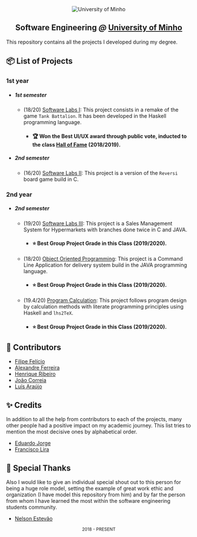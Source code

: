 <div align="center">
  <img src="https://www.eng.uminho.pt/SiteAssets/Logo.PNG" alt="University of Minho">
  <br>
  <h2>
  <strong>Software Engineering</strong>
  <em>@</em>
  <strong><a href="https://www.uminho.pt/EN/">University of Minho</a></strong>
  </h2>
</div>

This repository contains all the projects I developed during my degree.

## :package: List of Projects

### **1st year**

- ##### 1st semester

  - (18/20) [Software Labs I](/1st/LI1/):
    This project consists in a remake of the game `Tank Battalion`. It has been developed in the
    Haskell programming language.
    - #### :trophy: Won the Best UI/UX award through public vote, inducted to the class [Hall of Fame][hof] (2018/2019).
    
    [hof]: https://haslab.github.io/Teaching/LI1/

- ##### 2nd semester

  - (16/20) [Software Labs II](/1st/LI2):
    This project is a version of the `Reversi` board game build in C.
    
### **2nd year**

- ##### 2nd semester

  - (19/20) [Software Labs III](/2nd/LI3):
    This project is a Sales Management System for Hypermarkets with branches
    done twice in C and JAVA.
    - #### :star: Best Group Project Grade in this Class (2019/2020).
  - (18/20) [Object Oriented Programming](/2nd/POO):
    This project is a Command Line Application for delivery system build in the JAVA
    programming language.
    - #### :star: Best Group Project Grade in this Class (2019/2020).
  - (19.4/20) [Program Calculation](/2nd/CP):
    This project follows program design by calculation methods with literate
    programming principles using Haskell and `lhs2TeX`.
    - #### :star: Best Group Project Grade in this Class (2019/2020).

## :handshake: Contributors

- [Filipe Felício][filipe]
- [Alexandre Ferreira][alex]
- [Henrique Ribeiro][henrique]
- [João Correia][correia]
- [Luís Araújo][luis]

[filipe]: https://github.com/FilipeFelicio
[alex]: https://github.com/PietroPan
[henrique]: https://github.com/henriq350
[correia]: https://github.com/jpcorreia99
[luis]: https://github.com/LAraujo7

## :sparkles: Credits

In addition to all the help from contributors to each of the projects, many
other people had a positive impact on my academic journey. This list tries to
mention the most decisive ones by alphabetical order.

- [Eduardo Jorge][eduardo]
- [Francisco Lira][lira]

[eduardo]: https://github.com/herulume
[lira]: https://github.com/FranciscoLira

## :pray: Special Thanks

Also I would like to give an individual special shout out to this person for being a 
huge role model, setting the example of great work ethic and organization (I have model this repository from him) 
and by far the person from whom I have learned the most within the software engineering students community.

- [Nelson Estevão][nelson]

[nelson]: https://github.com/nelsonmestevao

<div align="center">
  <sub>2018 - PRESENT</sub>
</div>
